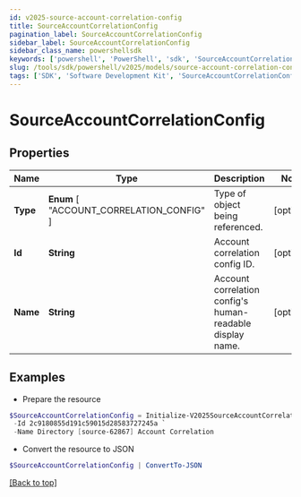 ```yaml
---
id: v2025-source-account-correlation-config
title: SourceAccountCorrelationConfig
pagination_label: SourceAccountCorrelationConfig
sidebar_label: SourceAccountCorrelationConfig
sidebar_class_name: powershellsdk
keywords: ['powershell', 'PowerShell', 'sdk', 'SourceAccountCorrelationConfig', 'V2025SourceAccountCorrelationConfig'] 
slug: /tools/sdk/powershell/v2025/models/source-account-correlation-config
tags: ['SDK', 'Software Development Kit', 'SourceAccountCorrelationConfig', 'V2025SourceAccountCorrelationConfig']
---
```



# SourceAccountCorrelationConfig

## Properties

Name | Type | Description | Notes
------------ | ------------- | ------------- | -------------
**Type** |  **Enum** [  "ACCOUNT_CORRELATION_CONFIG" ] | Type of object being referenced. | [optional] 
**Id** | **String** | Account correlation config ID. | [optional] 
**Name** | **String** | Account correlation config's human-readable display name. | [optional] 

## Examples

- Prepare the resource
```powershell
$SourceAccountCorrelationConfig = Initialize-V2025SourceAccountCorrelationConfig  -Type ACCOUNT_CORRELATION_CONFIG `
 -Id 2c9180855d191c59015d28583727245a `
 -Name Directory [source-62867] Account Correlation
```

- Convert the resource to JSON
```powershell
$SourceAccountCorrelationConfig | ConvertTo-JSON
```


[[Back to top]](#) 


